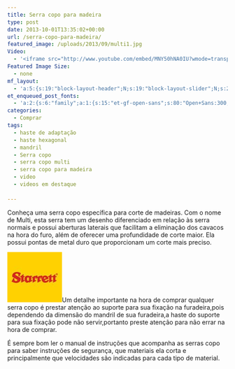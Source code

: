 ```yaml
---
title: Serra copo para madeira
type: post
date: 2013-10-01T13:35:02+00:00
url: /serra-copo-para-madeira/
featured_image: /uploads/2013/09/multi1.jpg
Video:
  - '<iframe src="http://www.youtube.com/embed/MNY50hNA0IU?wmode=transparent" frameborder="0" width="620" height="380"></iframe>'
Featured Image Size:
  - none
mf_layout:
  - 'a:5:{s:19:"block-layout-header";N;s:19:"block-layout-slider";N;s:22:"block-layout-structure";s:10:"full-width";s:25:"block-layout-left_sidebar";s:12:"blog-sidebar";s:26:"block-layout-right_sidebar";s:12:"blog-sidebar";}'
et_enqueued_post_fonts:
  - 'a:2:{s:6:"family";a:1:{s:15:"et-gf-open-sans";s:80:"Open+Sans:300,300italic,regular,italic,600,600italic,700,700italic,800,800italic";}s:6:"subset";a:2:{i:0;s:5:"latin";i:1;s:9:"latin-ext";}}'
categories:
  - Comprar
tags:
  - haste de adaptação
  - haste hexagonal
  - mandril
  - Serra copo
  - serra copo multi
  - serra copo para madeira
  - video
  - videos em destaque

---
```

Conheça uma serra copo específica para corte de madeiras. Com o nome de Multi, esta serra tem um desenho diferenciado em relação às serra normais e possui aberturas laterais que facilitam a eliminação dos cavacos na hora do furo, além de oferecer uma profundidade de corte maior. Ela possui pontas de metal duro que proporcionam um corte mais preciso.

[<img loading="lazy" class="alignright size-full wp-image-1562" src="/uploads/2013/11/logo01.jpg" alt="logo01" width="125" height="115" />][1]Um detalhe importante na hora de comprar qualquer serra copo é prestar atenção ao suporte para sua fixação na furadeira,pois dependendo da dimensão do mandril de sua furadeira,a haste do suporte para sua fixação pode não servir,portanto preste atenção para não errar na hora de comprar.

É sempre bom ler o manual de instruções que acompanha as serras copo para saber instruções de segurança, que materiais ela corta e principalmente que velocidades são indicadas para cada tipo de material.

 [1]: http://www.starrett.com.br/
